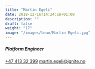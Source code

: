```yaml
---
title: "Martin Egeli"
date: 2018-12-16T14:24:18+01:00
description: ""
draft: false
weight: "17"
image: "/images/team/Martin Egeli.jpg"
---
```

##### Platform Engineer
<a class="phoneto" href="tel:+47 413 32 399"><i class="fas fa-phone"></i>+47 413 32 399</a>
<a class="mailto" href="mailto:martin.egeli@ignite.no"><i class="fas fa-envelope"></i></i>martin.egeli@ignite.no</a>